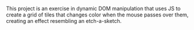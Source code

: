 This project is an exercise in dynamic DOM manipulation that uses JS to create a grid of tiles that changes color when the mouse passes over them, creating an effect resembling an etch-a-sketch.

